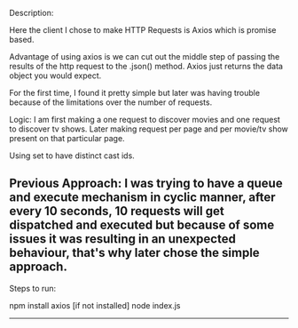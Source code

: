 Description:

Here the client I chose to make HTTP Requests is Axios which is promise based.

Advantage of using axios is we can cut out the middle step of passing the 
results of the http request to the .json() method. Axios just returns the data object you would expect.

For the first time, I found it pretty simple but later was having trouble because
of the limitations over the number of requests.

Logic:
I am first making a one request to discover movies and one request to discover tv shows.
Later making request per page and per movie/tv show present on that particular page.

Using set to have distinct cast ids.

Previous Approach: 
I was trying to have a queue and execute mechanism in cyclic manner, after every 10 seconds, 
10 requests will get dispatched and executed but because of some issues it was resulting in an unexpected
behaviour, that's why later chose the simple approach.
----------------------------------------------------------------------------------------
Steps to run:

npm install axios [if not installed]
node index.js

----------------------------------------------------------------------------------------
